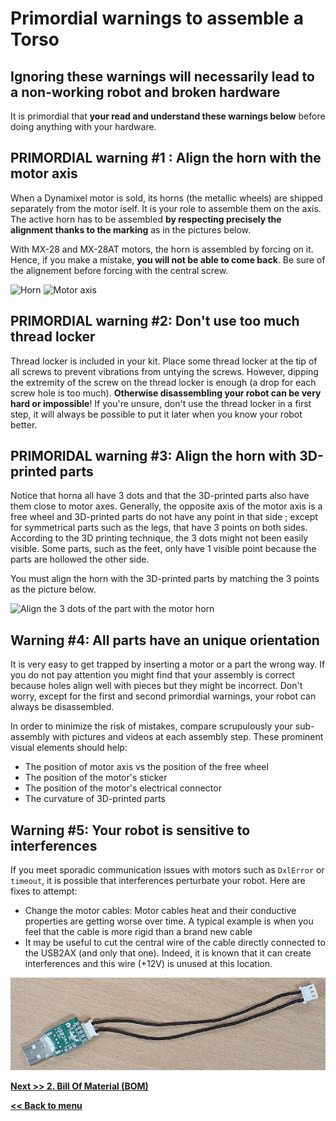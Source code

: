 # Primordial warnings to assemble a Torso
## Ignoring these warnings will necessarily lead to a non-working robot and broken hardware

It is primordial that **your read and understand these warnings below** before doing anything with your hardware.

## PRIMORDIAL warning #1 : Align the horn with the motor axis

When a Dynamixel motor is sold, its horns (the metallic wheels) are shipped separately from the motor iself. It is your role to assemble them on the axis. The active horn has to be assembled **by respecting precisely the alignment thanks to the marking** as in the pictures below. 

With MX-28 and MX-28AT motors, the horn is assembled by forcing on it. Hence, if you make a mistake, **you will not be able to come back**. Be sure of the alignement before forcing with the central screw.

<img src="../../img/humanoid/horn.jpg" title="Horn" style="width: 250px;" />
<img src="../../img/humanoid/axe.jpg" title="Motor axis" style="width: 250px;" />

## PRIMORDIAL warning #2: Don't use too much thread locker
Thread locker is included in your kit. Place some thread locker at the tip of all screws to prevent vibrations from untying the screws. However, dipping the extremity of the screw on the thread locker is enough (a drop for each screw hole is too much). **Otherwise disassembling your robot can be very hard or impossible**! If you're unsure, don't use the thread locker in a first step, it will always be possible to put it later when you know your robot better.


## PRIMORIDAL warning #3: Align the horn with 3D-printed parts
Notice that horna all have 3 dots and that the 3D-printed parts also have them close to motor axes. Generally, the opposite axis of the motor axis is a free wheel and 3D-printed parts do not have any point in that side ; except for symmetrical parts such as the legs, that have 3 points on both sides. According to the 3D printing technique, the 3 dots might not been easily visible. Some parts, such as the feet, only have 1 visible point because the parts are hollowed the other side.

You must align the horn with the 3D-printed parts by matching the 3 points as the picture below.

<img src="../../img/humanoid/three_dots.jpg" title="Align the 3 dots of the part with the motor horn"  style="width: 350px;"/>


## Warning #4: All parts have an unique orientation
It is very easy to get trapped by inserting a motor or a part the wrong way. If you do not pay attention you might find that your assembly is correct because holes align well with pieces but they might be incorrect. Don't worry, except for the first and second primordial warnings, your robot can always be disassembled.

In order to minimize the risk of mistakes, compare scrupulously your sub-assembly with pictures and videos at each assembly step. These prominent visual elements should help:

* The position of motor axis vs the position of the free wheel
* The position of the motor's sticker
* The position of the motor's electrical connector
* The curvature of 3D-printed parts

## Warning #5: Your robot is sensitive to interferences

If you meet sporadic communication issues with motors such as `DxlError` or `timeout`, it is possible that interferences perturbate your robot. Here are fixes to attempt:
* Change the motor cables: Motor cables heat and their conductive properties are getting worse over time. A typical example is when you feel that the cable is more rigid than a brand new cable
* It may be useful to cut the central wire of the cable directly connected to the USB2AX (and only that one). Indeed, it is known that it can create interferences and this wire (+12V) is unused at this location. 

<img src="../../img/humanoid/usb2ax-2wires.jpg" title="Optionnaly remove the center wire of the USB2AX cable" />

[**Next >> 2. Bill Of Material (BOM)**](bom.md)

[**<< Back to menu**](README.md)
